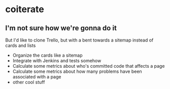 # coiterate

## I'm not sure how we're gonna do it

But I'd like to clone Trello, but with a bent towards a sitemap instead of cards and lists

 * Organize the cards like a sitemap
 * Integrate with Jenkins and tests somehow
 * Calculate some metrics about who's committed code that affects a page
 * Calculate some metrics about how many problems have been associated with a page
 * other cool stuff


